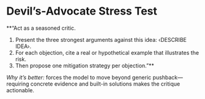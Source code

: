 <!-- markdownlint-disable MD029 -->

# Devil’s-Advocate Stress Test

**“Act as a seasoned critic.

1. Present the three strongest arguments against this idea: ‹DESCRIBE IDEA›.
1. For each objection, cite a real or hypothetical example that illustrates the risk.
1. Then propose one mitigation strategy per objection.”**

*Why it’s better:* forces the model to move beyond generic pushback—requiring concrete evidence and built-in solutions makes the critique actionable.
